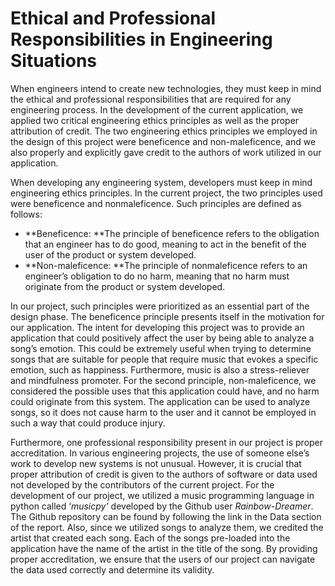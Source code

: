 
# Ethical and Professional Responsibilities in Engineering Situations

	

When engineers intend to create new technologies, they must keep in mind the ethical and professional responsibilities that are required for any engineering process. In the development of the current application, we applied two critical engineering ethics principles as well as the proper attribution of credit. The two engineering ethics principles we employed in the design of this project were beneficence and non-maleficence, and we also properly and explicitly gave credit to the authors of work utilized in our application.

When developing any engineering system, developers must keep in mind engineering ethics principles. In the current project, the two principles used were beneficence and nonmaleficence. Such principles are defined as follows:



* **Beneficence: **The principle of beneficence refers to the obligation that an engineer has to do good, meaning to act in the benefit of the user of the product or system developed.
* **Non-maleficence: **The principle of nonmaleficence refers to an engineer’s obligation to do no harm, meaning that no harm must originate from the product or system developed.

In our project, such principles were prioritized as an essential part of the design phase. The beneficence principle presents itself in the motivation for our application. The intent for developing this project was to provide an application that could positively affect the user by being able to analyze a song’s emotion. This could be extremely useful when trying to determine songs that are suitable for people that require music that evokes a specific emotion, such as happiness. Furthermore, music is also a stress-reliever and mindfulness promoter. For the second principle, non-maleficence, we considered the possible uses that this application could have, and no harm could originate from this system. The application can be used to analyze songs, so it does not cause harm to the user and it cannot be employed in such a way that could produce injury.

	

Furthermore, one professional responsibility present in our project is proper accreditation. In various engineering projects, the use of someone else’s work to develop new systems is not unusual. However, it is crucial that proper attribution of credit is given to the authors of software or data used not developed by the contributors of the current project. For the development of our project, we utilized a music programming language in python called ‘_musicpy’_ developed by the Github user _Rainbow-Dreamer_. The Github repository can be found by following the link in the Data section of the report. Also, since we utilized songs to analyze them, we credited the artist that created each song. Each of the songs pre-loaded into the application have the name of the artist in the title of the song. By providing proper accreditation, we ensure that the users of our project can navigate the data used correctly and determine its validity.